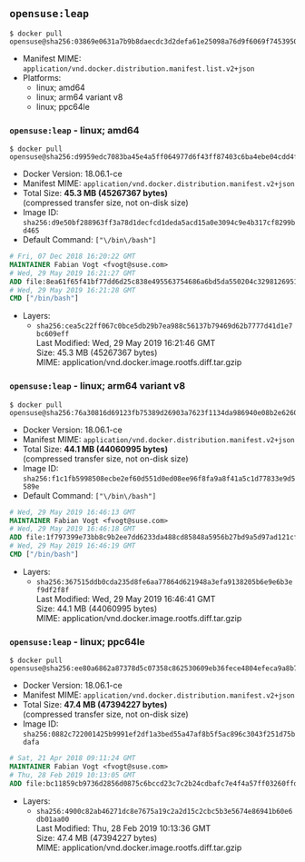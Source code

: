 ## `opensuse:leap`

```console
$ docker pull opensuse@sha256:03869e0631a7b9b8daecdc3d2defa61e25098a76d9f6069f7453950d9f661f6b
```

-	Manifest MIME: `application/vnd.docker.distribution.manifest.list.v2+json`
-	Platforms:
	-	linux; amd64
	-	linux; arm64 variant v8
	-	linux; ppc64le

### `opensuse:leap` - linux; amd64

```console
$ docker pull opensuse@sha256:d9959edc7083ba45e4a5ff064977d6f43ff87403c6ba4ebe04cdd4fe829201eb
```

-	Docker Version: 18.06.1-ce
-	Manifest MIME: `application/vnd.docker.distribution.manifest.v2+json`
-	Total Size: **45.3 MB (45267367 bytes)**  
	(compressed transfer size, not on-disk size)
-	Image ID: `sha256:d9e50bf288963ff3a78d1decfcd1deda5acd15a0e3094c9e4b317cf8299bd465`
-	Default Command: `["\/bin\/bash"]`

```dockerfile
# Fri, 07 Dec 2018 16:20:22 GMT
MAINTAINER Fabian Vogt <fvogt@suse.com>
# Wed, 29 May 2019 16:21:27 GMT
ADD file:8ea61f65f41bf77dd6d25c838e495563754686a6bd5da550204c3298126951a7 in / 
# Wed, 29 May 2019 16:21:28 GMT
CMD ["/bin/bash"]
```

-	Layers:
	-	`sha256:cea5c22ff067c0bce5db29b7ea988c56137b79469d62b7777d41d1e7bc609eff`  
		Last Modified: Wed, 29 May 2019 16:21:46 GMT  
		Size: 45.3 MB (45267367 bytes)  
		MIME: application/vnd.docker.image.rootfs.diff.tar.gzip

### `opensuse:leap` - linux; arm64 variant v8

```console
$ docker pull opensuse@sha256:76a30816d69123fb75389d26903a7623f1134da986940e08b2e6260d9e7b4107
```

-	Docker Version: 18.06.1-ce
-	Manifest MIME: `application/vnd.docker.distribution.manifest.v2+json`
-	Total Size: **44.1 MB (44060995 bytes)**  
	(compressed transfer size, not on-disk size)
-	Image ID: `sha256:f1c1fb5998508ecbe2ef60d551d0ed08ee96f8fa9a8f41a5c1d77833e9d5589e`
-	Default Command: `["\/bin\/bash"]`

```dockerfile
# Wed, 29 May 2019 16:46:13 GMT
MAINTAINER Fabian Vogt <fvogt@suse.com>
# Wed, 29 May 2019 16:46:18 GMT
ADD file:1f797399e73bb8c9b2ee7dd6233da488cd85848a5956b27bd9a5d97ad121cfa2 in / 
# Wed, 29 May 2019 16:46:19 GMT
CMD ["/bin/bash"]
```

-	Layers:
	-	`sha256:367515ddb0cda235d8fe6aa77864d621948a3efa9138205b6e9e6b3ef9df2f8f`  
		Last Modified: Wed, 29 May 2019 16:46:41 GMT  
		Size: 44.1 MB (44060995 bytes)  
		MIME: application/vnd.docker.image.rootfs.diff.tar.gzip

### `opensuse:leap` - linux; ppc64le

```console
$ docker pull opensuse@sha256:ee80a6862a87378d5c07358c862530609eb36fece4804efeca9a8b7778afa88f
```

-	Docker Version: 18.06.1-ce
-	Manifest MIME: `application/vnd.docker.distribution.manifest.v2+json`
-	Total Size: **47.4 MB (47394227 bytes)**  
	(compressed transfer size, not on-disk size)
-	Image ID: `sha256:0882c722001425b9991ef2df1a3bed55a47af8b5f5ac896c3043f251d75bdafa`

```dockerfile
# Sat, 21 Apr 2018 09:11:24 GMT
MAINTAINER Fabian Vogt <fvogt@suse.com>
# Thu, 28 Feb 2019 10:13:05 GMT
ADD file:bc11859cb9736d2856d0875c6bccd23c7c2b24cdbafc7e4f4a57ff03260ffdd4 in / 
```

-	Layers:
	-	`sha256:4900c82ab46271dc8e7675a19c2a2d15c2cbc5b3e5674e86941b60e6db01aa00`  
		Last Modified: Thu, 28 Feb 2019 10:13:36 GMT  
		Size: 47.4 MB (47394227 bytes)  
		MIME: application/vnd.docker.image.rootfs.diff.tar.gzip
